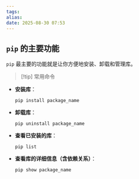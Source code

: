 ```yaml
---
tags: 
alias: 
date: 2025-08-30 07:53
---
```

## `pip` 的主要功能

`pip` 最主要的功能就是让你方便地安装、卸载和管理库。

> [!tip] 常用命令

- **安装库**：
    
    ```
    pip install package_name
    ```
    
- **卸载库**：
    
    ```
    pip uninstall package_name
    ```
    
- **查看已安装的库**：
    
    ```
    pip list
    ```
    
- **查看库的详细信息（含依赖关系）**：
    
    ```
    pip show package_name
    ```
    